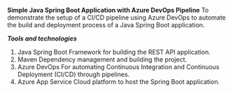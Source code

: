 **Simple Java Spring Boot Application with Azure DevOps Pipeline**
        To demonstrate the setup of a CI/CD pipeline using Azure DevOps to automate the build and deployment process of a Java Spring Boot application.

***Tools and technologies***
1. Java Spring Boot
       Framework for building the REST API application.
2. Maven
       Dependency management and building the project.
3. Azure DevOps
       For automating Continuous Integration and Continuous Deployment (CI/CD) through pipelines.
4. Azure App Service 
       Cloud platform to host the Spring Boot application.
